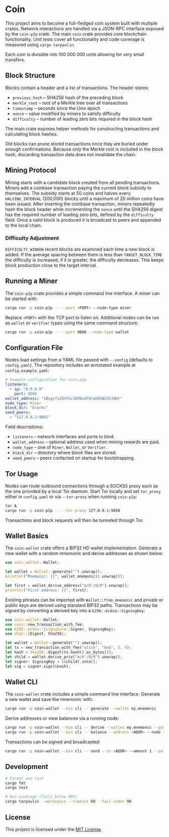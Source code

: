 # Coin

This project aims to become a full-fledged coin system built with multiple crates. Network interactions are handled via a JSON-RPC interface exposed by the `coin-p2p` crate. The main `coin` crate provides core blockchain functionality. Unit tests cover all functionality and code coverage is measured using `cargo tarpaulin`.

Each coin is divisible into 100&nbsp;000&nbsp;000 units allowing for very small transfers.

## Block Structure

Blocks contain a header and a list of transactions. The header stores:

- `previous_hash` – SHA256 hash of the preceding block
- `merkle_root` – root of a Merkle tree over all transactions
- `timestamp` – seconds since the Unix epoch
- `nonce` – value modified by miners to satisfy difficulty
- `difficulty` – number of leading zero bits required in the block hash

The main crate exposes helper methods for constructing transactions and
calculating block hashes.

Old blocks can prune stored transactions once they are buried under enough
confirmations. Because only the Merkle root is included in the block hash,
discarding transaction data does not invalidate the chain.

## Mining Protocol

Mining starts with a candidate block created from all pending transactions.
Miners add a coinbase transaction paying the current block subsidy to
themselves. The subsidy starts at 50 coins and halves every `HALVING_INTERVAL`
(200,000) blocks until a maximum of 20 million coins have been issued.
After inserting the coinbase transaction, miners repeatedly hash the block
header while incrementing the `nonce` until the SHA256 digest has the required
number of leading zero bits, defined by the `difficulty` field. Once a valid
block is produced it is broadcast to peers and appended to the local chain.

### Difficulty Adjustment

`DIFFICULTY_WINDOW` recent blocks are examined each time a new block is added.
If the average spacing between them is less than `TARGET_BLOCK_TIME` the
difficulty is increased; if it is greater, the difficulty decreases. This keeps
block production close to the target interval.

## Running a Miner

The `coin-p2p` crate provides a simple command line interface. A miner can be
started with:

```bash
cargo run -p coin-p2p -- --port <PORT> --node-type miner
```
Replace `<PORT>` with the TCP port to listen on. Additional nodes can be run as
`wallet` or `verifier` types using the same command structure:

```bash
cargo run -p coin-p2p -- --port 9000 --node-type wallet
```

## Configuration File

Nodes load settings from a YAML file passed with `--config` (defaults to
`config.yaml`). The repository includes an annotated example at
`config.example.yaml`:

```yaml
# Example configuration for coin-p2p
listeners:
  - ip: "0.0.0.0"
    port: 9000
wallet_address: "1BvgsfsZQVtkLS69NvGF8rw6NZW2ShJQHr"
node_type: Miner
block_dir: "blocks"
seed_peers:
  - "127.0.0.1:9001"
```

Field descriptions:

- `listeners` – network interfaces and ports to bind.
- `wallet_address` – optional address used when mining rewards are paid.
- `node_type` – one of `Miner`, `Wallet`, or `Verifier`.
- `block_dir` – directory where block files are stored.
- `seed_peers` – peers contacted on startup for bootstrapping.

## Tor Usage

Nodes can route outbound connections through a SOCKS5 proxy such as the one
provided by a local Tor daemon. Start Tor locally and set `tor_proxy` either in
`config.yaml` or via `--tor-proxy` when running `coin-p2p`:

```bash
tor &
cargo run -p coin-p2p -- --tor-proxy 127.0.0.1:9050
```

Transactions and block requests will then be tunneled through Tor.

## Wallet Basics

The `coin-wallet` crate offers a BIP32 HD wallet implementation.
Generate a new wallet with a random mnemonic and derive addresses as shown
below:

```rust
use coin_wallet::Wallet;

let wallet = Wallet::generate("").unwrap();
println!("Mnemonic: {}", wallet.mnemonic().unwrap());

let first = wallet.derive_address("m/0'/0/0").unwrap();
println!("First address: {}", first);
```

Existing phrases can be imported with `Wallet::from_mnemonic` and private or
public keys are derived using standard BIP32 paths. Transactions may be signed
by converting a derived key into a `k256::ecdsa::SigningKey`:

```rust
use coin_wallet::Wallet;
use coin::new_transaction_with_fee;
use k256::ecdsa::{signature::Signer, SigningKey};
use sha2::{Digest, Sha256};

let wallet = Wallet::generate("").unwrap();
let tx = new_transaction_with_fee("alice", "bob", 5, 0);
let hash = Sha256::digest(tx.hash().as_bytes());
let child = wallet.derive_priv("m/0'/0/0").unwrap();
let signer: SigningKey = (&child).into();
let sig = signer.sign(&hash);
```

## Wallet CLI

The `coin-wallet` crate includes a simple command line interface. Generate a new wallet and save the mnemonic with:

```bash
cargo run -p coin-wallet --bin cli -- generate --wallet my.mnemonic
```

Derive addresses or view balances via a running node:

```bash
cargo run -p coin-wallet --bin cli -- derive --wallet my.mnemonic --path "m/0'/0/0"
cargo run -p coin-wallet --bin cli -- balance --address <ADDR> --node 127.0.0.1:9000
```

Transactions can be signed and broadcasted:

```bash
cargo run -p coin-wallet --bin cli -- send --to <ADDR> --amount 1 --path "m/0'/0/0" --node 127.0.0.1:9000
```

## Development

```bash
# Format and test
cargo fmt
cargo test

# Run coverage (fails below 90%)
cargo tarpaulin --workspace --timeout 60 --fail-under 90
```

## License

This project is licensed under the [MIT License](LICENSE).

